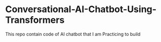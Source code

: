 # Conversational-AI-Chatbot-Using-Transformers
This repo contain code of  AI chatbot that I am Practicing to build
